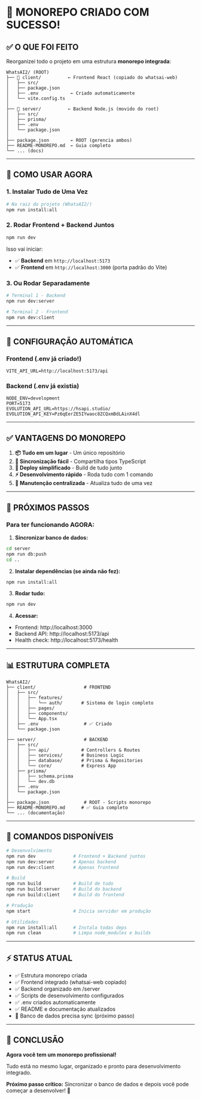 # 🎉 MONOREPO CRIADO COM SUCESSO!

## ✅ O QUE FOI FEITO

Reorganizei todo o projeto em uma estrutura **monorepo integrada**:

```
WhatsAI2/ (ROOT)
├── 📁 client/          ← Frontend React (copiado do whatsai-web)
│   ├── src/
│   ├── package.json
│   ├── .env            ← Criado automaticamente
│   └── vite.config.ts
│
├── 📁 server/          ← Backend Node.js (movido do root)
│   ├── src/
│   ├── prisma/
│   ├── .env
│   └── package.json
│
├── package.json        ← ROOT (gerencia ambos)
├── README-MONOREPO.md  ← Guia completo
└── ... (docs)
```

---

## 🚀 COMO USAR AGORA

### 1. Instalar Tudo de Uma Vez
```bash
# Na raiz do projeto (WhatsAI2/)
npm run install:all
```

### 2. Rodar Frontend + Backend Juntos
```bash
npm run dev
```

Isso vai iniciar:
- ✅ **Backend** em `http://localhost:5173`
- ✅ **Frontend** em `http://localhost:3000` (porta padrão do Vite)

### 3. Ou Rodar Separadamente
```bash
# Terminal 1 - Backend
npm run dev:server

# Terminal 2 - Frontend  
npm run dev:client
```

---

## 📝 CONFIGURAÇÃO AUTOMÁTICA

### Frontend (.env já criado!)
```env
VITE_API_URL=http://localhost:5173/api
```

### Backend (.env já existia)
```env
NODE_ENV=development
PORT=5173
EVOLUTION_API_URL=https://hsapi.studio/
EVOLUTION_API_KEY=Pz6qEerZE5IYwaoc8ZCQxmBdLAinX4dl
```

---

## ✅ VANTAGENS DO MONOREPO

1. **📦 Tudo em um lugar** - Um único repositório
2. **🔄 Sincronização fácil** - Compartilha tipos TypeScript
3. **🚀 Deploy simplificado** - Build de tudo junto
4. **⚡ Desenvolvimento rápido** - Roda tudo com 1 comando
5. **🔧 Manutenção centralizada** - Atualiza tudo de uma vez

---

## 🎯 PRÓXIMOS PASSOS

### Para ter funcionando AGORA:

1. **Sincronizar banco de dados:**
```bash
cd server
npm run db:push
cd ..
```

2. **Instalar dependências (se ainda não fez):**
```bash
npm run install:all
```

3. **Rodar tudo:**
```bash
npm run dev
```

4. **Acessar:**
- Frontend: http://localhost:3000
- Backend API: http://localhost:5173/api
- Health check: http://localhost:5173/health

---

## 📊 ESTRUTURA COMPLETA

```
WhatsAI2/
├── client/                  # FRONTEND
│   ├── src/
│   │   ├── features/
│   │   │   └── auth/       # Sistema de login completo
│   │   ├── pages/
│   │   ├── components/
│   │   └── App.tsx
│   ├── .env                 # ✅ Criado
│   └── package.json
│
├── server/                  # BACKEND
│   ├── src/
│   │   ├── api/            # Controllers & Routes
│   │   ├── services/       # Business Logic
│   │   ├── database/       # Prisma & Repositories
│   │   └── core/           # Express App
│   ├── prisma/
│   │   ├── schema.prisma
│   │   └── dev.db
│   ├── .env
│   └── package.json
│
├── package.json             # ROOT - Scripts monorepo
├── README-MONOREPO.md      # ✅ Guia completo
└── ... (documentação)
```

---

## 🔧 COMANDOS DISPONÍVEIS

```bash
# Desenvolvimento
npm run dev              # Frontend + Backend juntos
npm run dev:server       # Apenas backend
npm run dev:client       # Apenas frontend

# Build
npm run build            # Build de tudo
npm run build:server     # Build do backend
npm run build:client     # Build do frontend

# Produção
npm start                # Inicia servidor em produção

# Utilidades
npm run install:all      # Instala todas deps
npm run clean            # Limpa node_modules e builds
```

---

## ⚡ STATUS ATUAL

- ✅ Estrutura monorepo criada
- ✅ Frontend integrado (whatsai-web copiado)
- ✅ Backend organizado em /server
- ✅ Scripts de desenvolvimento configurados
- ✅ .env criados automaticamente
- ✅ README e documentação atualizados
- 🔄 Banco de dados precisa sync (próximo passo)

---

## 🎉 CONCLUSÃO

**Agora você tem um monorepo profissional!**

Tudo está no mesmo lugar, organizado e pronto para desenvolvimento integrado.

**Próximo passo crítico:** Sincronizar o banco de dados e depois você pode começar a desenvolver! 🚀
